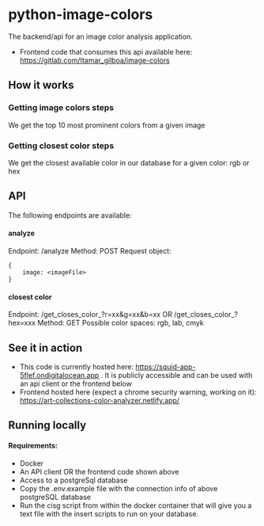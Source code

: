 # python-image-colors
The backend/api for an image color analysis application.
- Frontend code that consumes this api available here: https://gitlab.com/Itamar_gilboa/image-colors

## How it works


### Getting image colors steps
We get the top 10 most prominent colors from a given image

### Getting closest color steps
We get the closest available color in our database for a given color: rgb or hex


## API
The following endpoints are available:
#### analyze
Endpoint: /analyze
Method: POST
Request object:
```
{
    image: <imageFile>
}
```

#### closest color
Endpoint: /get_closes_color_<colorspace>?r=xx&g=xx&b=xx OR
/get_closes_color_<colorspace>?hex=xxx
Method: GET
Possible color spaces: rgb, lab, cmyk

## See it in action
- This code is currently hosted here: https://squid-app-5flef.ondigitalocean.app . It is publicly accessible and can be used with an api client or the frontend below
- Frontend hosted here (expect a chrome security warning, working on it): https://art-collections-color-analyzer.netlify.app/ 

## Running locally
#### Requirements:
- Docker
- An API client OR the frontend code shown above
- Access to a postgreSql database
- Copy the .env.example file with the connection info of above postgreSQL database
- Run the cisg script from within the docker container that will give you a text file with the insert scripts to run on your database.
